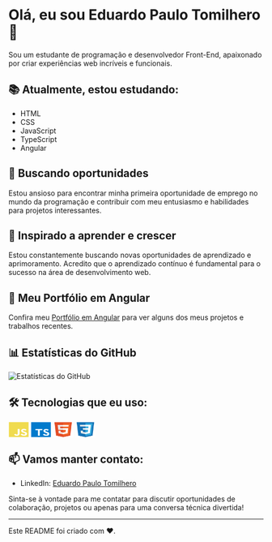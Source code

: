 # Olá, eu sou Eduardo Paulo Tomilhero 👋

Sou um estudante de programação e desenvolvedor Front-End, apaixonado por criar experiências web incríveis e funcionais.

## 📚 Atualmente, estou estudando:

- HTML
- CSS
- JavaScript
- TypeScript
- Angular

## 🚀 Buscando oportunidades

Estou ansioso para encontrar minha primeira oportunidade de emprego no mundo da programação e contribuir com meu entusiasmo e habilidades para projetos interessantes.

## 🌱 Inspirado a aprender e crescer

Estou constantemente buscando novas oportunidades de aprendizado e aprimoramento. Acredito que o aprendizado contínuo é fundamental para o sucesso na área de desenvolvimento web.

## 📂 Meu Portfólio em Angular

Confira meu [Portfólio em Angular](https://portifolio2-0-murex.vercel.app/main) para ver alguns dos meus projetos e trabalhos recentes.

## 📊 Estatísticas do GitHub

![Estatísticas do GitHub](https://github-readme-stats.vercel.app/api?username=EduT3&show_icons=true)

## 🛠️ Tecnologias que eu uso:

<div style="display: inline_block">
  <img align="center" alt="JavaScript" height="30" width="40" src="https://raw.githubusercontent.com/devicons/devicon/master/icons/javascript/javascript-plain.svg">
  <img align="center" alt="TypeScript" height="30" width="40" src="https://raw.githubusercontent.com/devicons/devicon/master/icons/typescript/typescript-plain.svg">
  <img align="center" alt="HTML5" height="30" width="40" src="https://raw.githubusercontent.com/devicons/devicon/master/icons/html5/html5-original.svg">
  <img align="center" alt="CSS3" height="30" width="40" src="https://raw.githubusercontent.com/devicons/devicon/master/icons/css3/css3-original.svg">
</div>

## 📫 Vamos manter contato:

- LinkedIn: [Eduardo Paulo Tomilhero](https://www.linkedin.com/in/eduardo-paulo-tomilhero-bbb83b264/)

Sinta-se à vontade para me contatar para discutir oportunidades de colaboração, projetos ou apenas para uma conversa técnica divertida!

---
Este README foi criado com ❤️.
